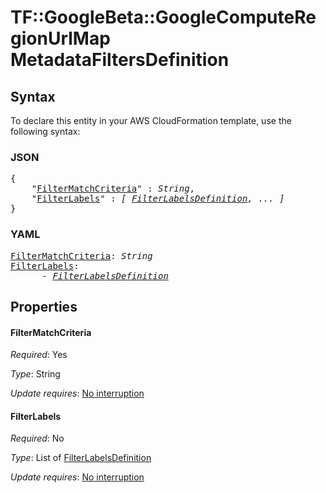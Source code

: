 # TF::GoogleBeta::GoogleComputeRegionUrlMap MetadataFiltersDefinition

## Syntax

To declare this entity in your AWS CloudFormation template, use the following syntax:

### JSON

<pre>
{
    "<a href="#filtermatchcriteria" title="FilterMatchCriteria">FilterMatchCriteria</a>" : <i>String</i>,
    "<a href="#filterlabels" title="FilterLabels">FilterLabels</a>" : <i>[ <a href="filterlabelsdefinition.md">FilterLabelsDefinition</a>, ... ]</i>
}
</pre>

### YAML

<pre>
<a href="#filtermatchcriteria" title="FilterMatchCriteria">FilterMatchCriteria</a>: <i>String</i>
<a href="#filterlabels" title="FilterLabels">FilterLabels</a>: <i>
      - <a href="filterlabelsdefinition.md">FilterLabelsDefinition</a></i>
</pre>

## Properties

#### FilterMatchCriteria

_Required_: Yes

_Type_: String

_Update requires_: [No interruption](https://docs.aws.amazon.com/AWSCloudFormation/latest/UserGuide/using-cfn-updating-stacks-update-behaviors.html#update-no-interrupt)

#### FilterLabels

_Required_: No

_Type_: List of <a href="filterlabelsdefinition.md">FilterLabelsDefinition</a>

_Update requires_: [No interruption](https://docs.aws.amazon.com/AWSCloudFormation/latest/UserGuide/using-cfn-updating-stacks-update-behaviors.html#update-no-interrupt)


